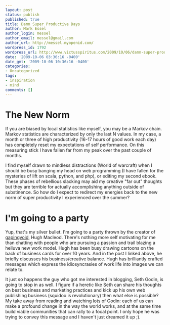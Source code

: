 ```yaml
---
layout: post
status: publish
published: true
title: Damn Super Productive Days
author: Mark Essel
author_login: messel
author_email: messel@gmail.com
author_url: http://messel.myopenid.com/
wordpress_id: 1792
wordpress_url: http://www.victusspiritus.com/2009/10/06/damn-super-productive-days/
date: '2009-10-06 03:36:16 -0400'
date_gmt: '2009-10-06 10:36:16 -0400'
categories:
- Uncategorized
tags:
- inspiration
- mind
comments: []
---
```

<h1>The New Norm</h1>
<p>If you are biased by local statistics like myself, you may be a Markov chain. Markov statistics are characterized by only the last N values. In my case, a month or three of high productivity (16-17 hours of good work each day) has completely reset my expectations of self performance. On this measuring stick I have fallen far from my peak over the past couple of months. </p>
<p>I find myself drawn to mindless distractions (World of warcraft) when I should be busy banging my head on web programming (I have fallen for the mysteries of lift on scala, python, and php), or editing my second ebook. These phases of rebellious slacking may aid my creative "far out" thoughts but they are terrible for actually accomplishing anything outside of substinence. So how do I expect to redirect my energies back to the new norm of super productivity I experienced over the summer?</p>
<h1>I'm going to a party</h1>
<p>Yup, that's my silver bullet. I'm going to a party thrown by the creator of <a href="http://gapingvoid.com/2009/10/04/bleed-and-feed-hey-it-works-for-me/">gapingvoid</a>, Hugh Macleod. There's nothing more self motivating for me than chatting with people who are pursuing a passion and trail blazing a helluva new work model. Hugh has been busy drawing cartoons on the back of business cards for over 10 years. And in the post I linked above, he briefly discusses his business/creative balance. Hugh has brilliantly crafted messages which express the idiosyncrasies of work life into images we can relate to.      </p>
<p>It just so happens the guy who got me interested in blogging, Seth Godin, is going to stop in as well. I figure if a heretic like Seth can share his thoughts on best business and marketing practices and kick up his own web publishing business (squidoo is revolutionary) then what else is possible? My take away from reading and watching lots of Godin: each of us can make a profound change in the way the world works, and at the same time build viable communities that can rally to a focal point. I only hope he was trying to convey this message and I haven't just dreamed it up ;). </p>
